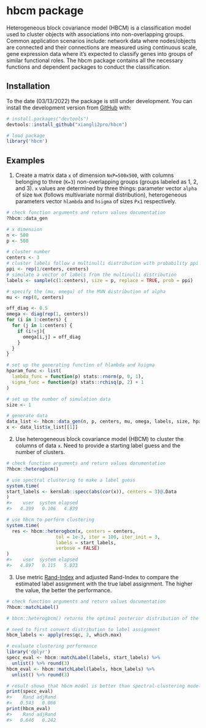 
<!-- README.md is generated from README.Rmd. Please edit that file -->

# hbcm package

<!-- badges: start -->
<!-- badges: end -->

Heterogeneous block covariance model (HBCM) is a classification model
used to cluster objects with associations into non-overlapping groups.
Common application scenarios include: network data where nodes/objects
are connected and their connections are measured using continuous scale,
gene expression data where it’s expected to classify genes into groups
of similar functional roles. The hbcm package contains all the necessary
functions and dependent packages to conduct the classification.

## Installation

To the date (03/13/2022) the package is still under development. You can
install the development version from [GitHub](https://github.com/) with:

``` r
# install.packages("devtools")
devtools::install_github("xiangli2pro/hbcm")

# load package
library('hbcm')
```

## Examples

1.  Create a matrix data `x` of dimension `NxP=500x500`, with columns
    belonging to three (`K=3`) non-overlapping groups (groups labeled as
    1, 2, and 3). `x` values are determined by three things: parameter
    vector `alpha` of size `NxK` (follows multivariate normal
    distribution), heterogeneous parameters vector `hlambda` and
    `hsigma` of sizes `Px1` respectively.

``` r
# check function arguments and return values documentation
?hbcm::data_gen
```

``` r
# x dimension
n <- 500
p <- 500

# cluster number
centers <- 3
# cluster labels follow a multinulli distribution with probability ppi
ppi <- rep(1/centers, centers)
# simulate a vector of labels from the multinulli distribution
labels <- sample(c(1:centers), size = p, replace = TRUE, prob = ppi) 

# specify the (mu, omega) of the MVN distribution of alpha
mu <- rep(0, centers)

off_diag <- 0.5
omega <- diag(rep(1, centers))
for (i in 1:centers) {
  for (j in 1:centers) {
    if (i!=j){
      omega[i,j] = off_diag
    } 
  }
}

# set up the generating function of hlambda and hsigma
hparam_func <- list(
  lambda_func = function(p) stats::rnorm(p, 0, 1),
  sigma_func = function(p) stats::rchisq(p, 2) + 1
)

# set up the number of simulation data
size <- 1

# generate data
data_list <- hbcm::data_gen(n, p, centers, mu, omega, labels, size, hparam_func)
x <- data_list$x_list[[1]]
```

2.  Use heterogeneous block covariance model (HBCM) to cluster the
    columns of data `x`. Need to provide a starting label guess and the
    number of clusters.

``` r
# check function arguments and return values documentation
?hbcm::heterogbcm()
```

``` r
# use spectral clustering to make a label guess
system.time(
start_labels <- kernlab::specc(abs(cor(x)), centers = 3)@.Data
)
#>    user  system elapsed 
#>   4.399   0.106   4.839

# use hbcm to perform clustering
system.time(
  res <- hbcm::heterogbcm(x, centers = centers, 
                  tol = 1e-3, iter = 100, iter_init = 3, 
                  labels = start_labels, 
                  verbose = FALSE)
)
#>    user  system elapsed 
#>   4.897   0.115   5.033
```

3.  Use metric [Rand-Index](https://en.wikipedia.org/wiki/Rand_index)
    and adjusted Rand-Index to compare the estimated label assignment
    with the true label assignment. The higher the value, the better the
    performance.

``` r
# check function arguments and return values documentation
?hbcm::matchLabel()
```

``` r
# hbcm::heterogbcm() returns the optimal posterior distribution of the latent label variables

# need to first convert distribution to label assignment
hbcm_labels <- apply(res$qc, 2, which.max)

# evaluate clustering performance
library('dplyr')
specc_eval <- hbcm::matchLabel(labels, start_labels) %>% 
  unlist() %>% round(3)
hbcm_eval <- hbcm::matchLabel(labels, hbcm_labels) %>% 
  unlist() %>% round(3)

# result shows that hbcm model is better than spectral-clustering model in terms of rand index.
print(specc_eval)
#>    Rand adjRand 
#>   0.543   0.066
print(hbcm_eval)
#>    Rand adjRand 
#>   0.646   0.242
```
